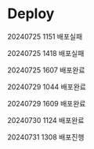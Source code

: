 # Deploy

20240725 1151 배포실패

20240725 1418 배포실패

20240725 1607 배포완료

20240729 1044 배포완료

20240729 1609 배포완료

20240730 1124 배포완료

20240731 1308 배포진행
